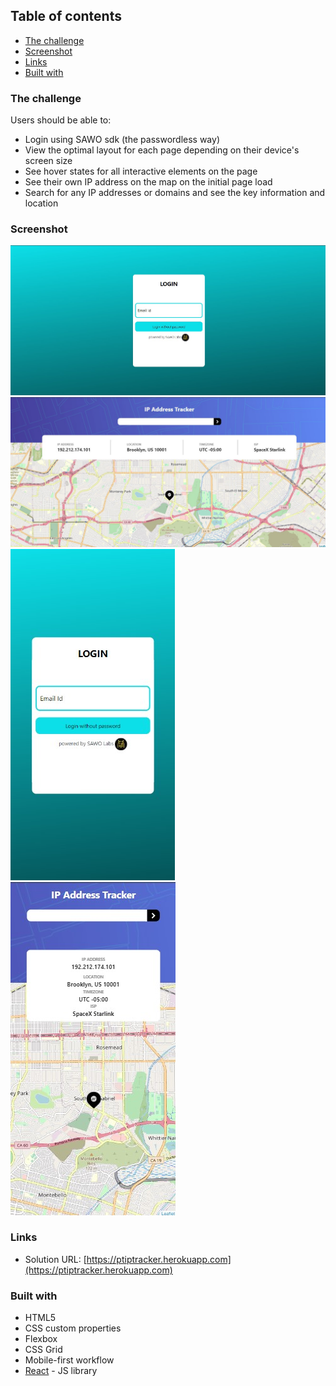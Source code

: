 ## Table of contents

- [The challenge](#the-challenge)
- [Screenshot](#screenshot)
- [Links](#links)
- [Built with](#built-with)


### The challenge

Users should be able to:

- Login using SAWO sdk (the passwordless way)
- View the optimal layout for each page depending on their device's screen size
- See hover states for all interactive elements on the page
- See their own IP address on the map on the initial page load
- Search for any IP addresses or domains and see the key information and location

### Screenshot



![](./screens/login.jpg)
![](./screens/main.jpg)
![](./screens/loginm.jpg)
![](./screens/mainm.jpg)




### Links

- Solution URL: [https://ptiptracker.herokuapp.com](https://ptiptracker.herokuapp.com)


### Built with

- HTML5
- CSS custom properties
- Flexbox
- CSS Grid
- Mobile-first workflow
- [React](https://reactjs.org/) - JS library



